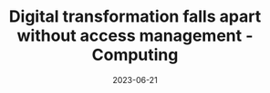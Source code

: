 ---
category:
- .nan
date: 2023-06-21
keyword_suggestion: low code no code digital transformation
post_inspiration: https://www.computing.co.uk/event/4061084/digital-transformation-falls-apart-access-management
silot_terms: digital automation
title: <b>Digital</b> transformation falls apart without access management - Computing
---